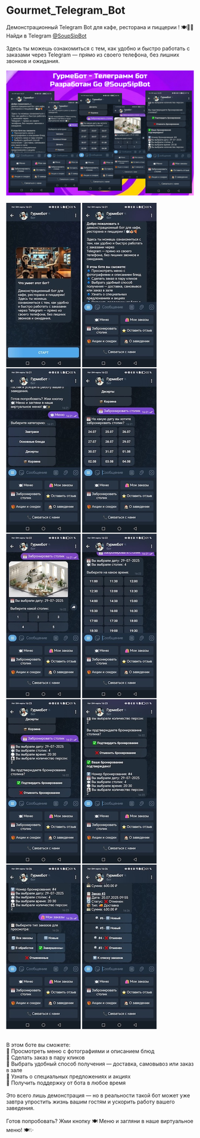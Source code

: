# Gourmet_Telegram_Bot

Демонстрационный Telegram Bot для кафе, ресторана и пиццерии ! 🍽️🍝🍕<br>
Найди в Telegram [@SoupSipBot](https://t.me/SoupSipBot)<br><br>
Здесь ты можешь ознакомиться с тем, как удобно и быстро работать с заказами через
Telegram — прямо из своего телефона, без лишних звонков и ожидания.<br><br>
![Изображение](/images/cafebot.png)<br><br>
![Изображение](/images/1.jpeg)
![Изображение](/images/2.jpeg)
![Изображение](/images/3.jpeg)
![Изображение](/images/4.jpeg)
![Изображение](/images/5.jpeg)
![Изображение](/images/6.jpeg)
![Изображение](/images/7.jpeg)
![Изображение](/images/8.jpeg)
![Изображение](/images/9.jpeg)
![Изображение](/images/10.jpeg)<br><br>

В этом боте вы сможете:<br>
🔹 Просмотреть меню с фотографиями и описанием блюд<br>
🔹 Сделать заказ в пару кликов<br>
🔹 Выбрать удобный способ получения — доставка, самовывоз или заказ в зале<br>
🔹 Узнать о специальных предложениях и акциях<br>
🔹 Получить поддержку от бота в любое время<br><br>
Это всего лишь демонстрация — но в реальности такой бот может уже завтра упростить жизнь вашим гостям и ускорить работу вашего заведения.<br><br>
Готов попробовать? Жми кнопку 🍽 Меню и загляни в наше виртуальное меню! 🍽️✨
